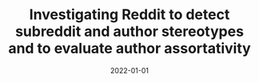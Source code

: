 ---
title: 'Investigating Reddit to detect subreddit and author stereotypes and to evaluate author assortativity'
collection: publications
permalink: /publication/2022-Journal of Information Science-Investigating-Reddit.md
excerpt: 'L. Cauteruccio F.; Corradini E.; Terracina G.; Ursino D.; Virgili'
date: 2022-01-01
venue: 'Journal of Information Science'
link: 'https://doi.org/10.1177/0165551520979869'
location: 'DEMACS, University of Calabria, Italy, DII, Polytechnic University of Marche, Italy'
---
